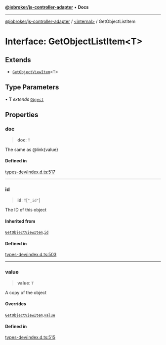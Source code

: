 [**@iobroker/js-controller-adapter**](../../README.md) • **Docs**

***

[@iobroker/js-controller-adapter](../../globals.md) / [\<internal\>](../README.md) / GetObjectListItem

# Interface: GetObjectListItem\<T\>

## Extends

- [`GetObjectViewItem`](GetObjectViewItem.md)\<`T`\>

## Type Parameters

• **T** *extends* [`Object`](../type-aliases/Object.md)

## Properties

### doc

> **doc**: `T`

The same as @link{value}

#### Defined in

[types-dev/index.d.ts:517](https://github.com/ioBroker/ioBroker.js-controller/blob/1e3f92f91943b544535e021f5e14acf9ed5c82e5/packages/types-dev/index.d.ts#L517)

***

### id

> **id**: `T`\[`"_id"`\]

The ID of this object

#### Inherited from

[`GetObjectViewItem`](GetObjectViewItem.md).[`id`](GetObjectViewItem.md#id)

#### Defined in

[types-dev/index.d.ts:503](https://github.com/ioBroker/ioBroker.js-controller/blob/1e3f92f91943b544535e021f5e14acf9ed5c82e5/packages/types-dev/index.d.ts#L503)

***

### value

> **value**: `T`

A copy of the object

#### Overrides

[`GetObjectViewItem`](GetObjectViewItem.md).[`value`](GetObjectViewItem.md#value)

#### Defined in

[types-dev/index.d.ts:515](https://github.com/ioBroker/ioBroker.js-controller/blob/1e3f92f91943b544535e021f5e14acf9ed5c82e5/packages/types-dev/index.d.ts#L515)
